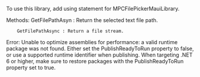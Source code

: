 ﻿To use this library, add using statement for MPCFilePickerMauiLibrary.

Methods: 
        GetFilePathAsyn : Return the selected text file path.

        GetFilePathAsync : Return a file stream.

Error:
Unable to optimize assemblies for performance: a valid runtime package was not found.
Either set the PublishReadyToRun property to false, or use a supported runtime identifier when publishing.
When targeting .NET 6 or higher, make sure to restore packages with the PublishReadyToRun property set to true.